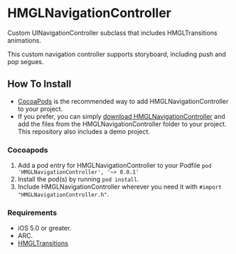 HMGLNavigationController
========================

Custom UINavigationController subclass that includes HMGLTransitions animations.

This custom navigation controller supports storyboard, including push and pop segues.

## How To Install

- [CocoaPods](http://cocoapods.org) is the recommended way to add HMGLNavigationController to your project.
- If you prefer, you can simply [download HMGLNavigationController](https://github.com/alexandreos/HMGLNavigationController/zipball/master) and add the files from the HMGLNavigationController folder to your project. This repository also includes a demo project.

### Cocoapods

1. Add a pod entry for HMGLNavigationController to your Podfile `pod 'HMGLNavigationController', '~> 0.0.1'`
2. Install the pod(s) by running `pod install`.
3. Include HMGLNavigationController wherever you need it with `#import "HMGLNavigationController.h"`.

### Requirements

- iOS 5.0 or greater.
- ARC.
- [HMGLTransitions](https://github.com/Split82/HMGLTransitions)
